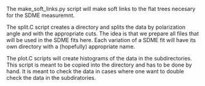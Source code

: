 The make_soft_links.py script will make soft links to the flat trees necesary for the SDME measuremnt.

The split.C script creates a directory and splits the data by polarization angle and with the appropriate cuts.
The idea is that we prepare all files that will be used in the SDME fits here.
Each variation of a SDME fit will have its own directory with a (hopefully) appropriate name.

The plot.C scripts will create histograms of the data in the subdirectories.
This script is meant to be copied into the directory and has to be done by hand.
It is meant to check the data in cases where one want to double check the data
in the subdiratories.

